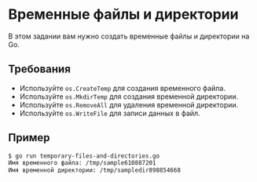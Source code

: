 # Временные файлы и директории

В этом задании вам нужно создать временные файлы и директории на Go.

## Требования

- Используйте `os.CreateTemp` для создания временного файла.
- Используйте `os.MkdirTemp` для создания временной директории.
- Используйте `os.RemoveAll` для удаления временной директории.
- Используйте `os.WriteFile` для записи данных в файл.

## Пример

```sh
$ go run temporary-files-and-directories.go
Имя временного файла: /tmp/sample610887201
Имя временной директории: /tmp/sampledir898854668
```

